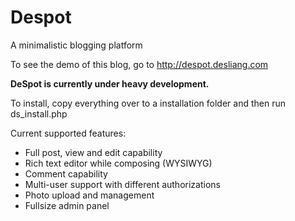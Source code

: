 # Despot
A minimalistic blogging platform

To see the demo of this blog, go to http://despot.desliang.com

**DeSpot is currently under heavy development.**

To install, copy everything over to a installation folder and then run ds_install.php

Current supported features:

- Full post, view and edit capability
- Rich text editor while composing (WYSIWYG)
- Comment capability
- Multi-user support with different authorizations
- Photo upload and management
- Fullsize admin panel

